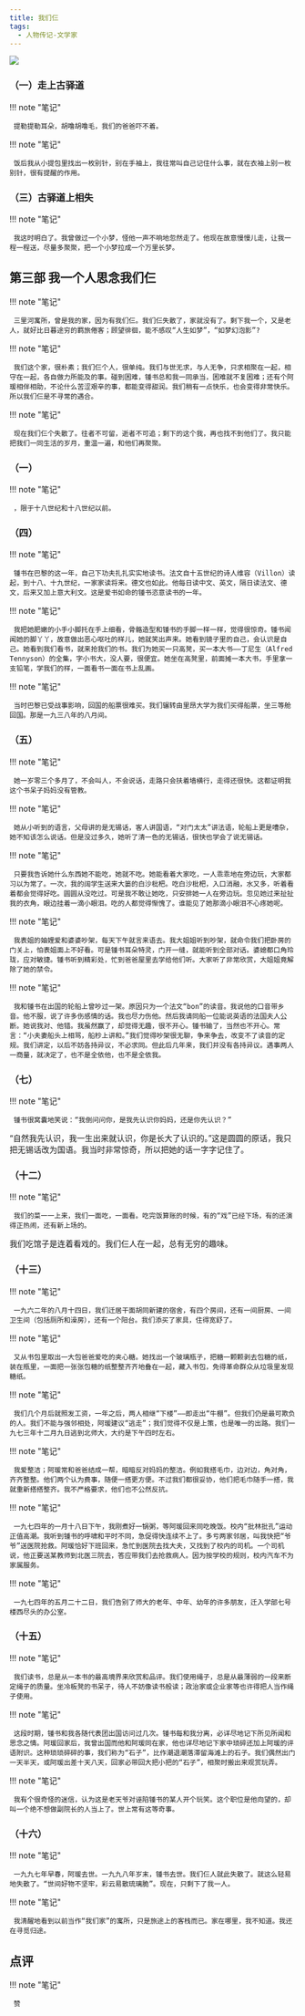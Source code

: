 ```yaml
---
title: 我们仨
tags:
  - 人物传记-文学家
---
```


![](https://wfqqreader-1252317822.image.myqcloud.com/cover/626/858626/t7_858626.jpg)


### （一）走上古驿道




!!! note "笔记"

	 提勒提勒耳朵，胡噜胡噜毛，我们的爸爸吓不着。 


!!! note "笔记"

	 饭后我从小提包里找出一枚别针，别在手袖上，我往常叫自己记住什么事，就在衣袖上别一枚别针，很有提醒的作用。
 


### （三）古驿道上相失




!!! note "笔记"

	 我这时明白了。我曾做过一个小梦，怪他一声不响地忽然走了。他现在故意慢慢儿走，让我一程一程送，尽量多聚聚，把一个小梦拉成一个万里长梦。
 


## 第三部 我一个人思念我们仨




!!! note "笔记"

	 三里河寓所，曾是我的家，因为有我们仨。我们仨失散了，家就没有了。剩下我一个，又是老人，就好比日暮途穷的羁旅倦客；顾望徘徊，能不感叹“人生如梦”，“如梦幻泡影”?
 


!!! note "笔记"

	 我们这个家，很朴素；我们仨个人，很单纯。我们与世无求，与人无争，只求相聚在一起，相守在一起，各自做力所能及的事。碰到困难，锺书总和我一同承当，困难就不复困难；还有个阿瑗相伴相助，不论什么苦涩艰辛的事，都能变得甜润。我们稍有一点快乐，也会变得非常快乐。所以我们仨是不寻常的遇合。
 


!!! note "笔记"

	 现在我们仨个失散了。往者不可留，逝者不可追；剩下的这个我，再也找不到他们了。我只能把我们一同生活的岁月，重温一遍，和他们再聚聚。
 


### （一）




!!! note "笔记"

	 ，限于十八世纪和十八世纪以前。 


### （四）




!!! note "笔记"

	 锺书在巴黎的这一年，自己下功夫扎扎实实地读书。法文自十五世纪的诗人维容（Villon）读起，到十八、十九世纪，一家家读将来。德文也如此。他每日读中文、英文，隔日读法文、德文，后来又加上意大利文。这是爱书如命的锺书恣意读书的一年。 


!!! note "笔记"

	 我把她肥嫩的小手小脚托在手上细看，骨骼造型和锺书的手脚一样一样，觉得很惊奇。锺书闻闻她的脚丫丫，故意做出恶心呕吐的样儿，她就笑出声来。她看到镜子里的自己，会认识是自己。她看到我们看书，就来抢我们的书。我们为她买一只高凳，买一本大书——丁尼生（Alfred Tennyson）的全集，字小书大，没人要，很便宜。她坐在高凳里，前面摊一本大书，手里拿一支铅笔，学我们的样，一面看书一面在书上乱画。
 


!!! note "笔记"

	 当时巴黎已受战事影响，回国的船票很难买。我们辗转由里昂大学为我们买得船票，坐三等舱回国。那是一九三八年的八月间。
 


### （五）




!!! note "笔记"

	 她一岁零三个多月了，不会叫人，不会说话，走路只会扶着墙横行，走得还很快。这都证明我这个书呆子妈妈没有管教。
 


!!! note "笔记"

	 她从小听到的语言，父母讲的是无锡话，客人讲国语，“对门太太”讲法语，轮船上更是嘈杂，她不知该怎么说话。但是没过多久，她听了清一色的无锡话，很快也学会了说无锡话。
 


!!! note "笔记"

	 只要我告诉她什么东西她不能吃，她就不吃。她能看着大家吃，一人乖乖地在旁边玩，大家都习以为常了。一次，我的阔学生送来大篓的白沙枇杷。吃白沙枇杷，入口消融，水又多，听着看着都会觉得好吃。圆圆从没吃过。可是我不敢让她吃，只安排她一人在旁边玩。忽见她过来扯扯我的衣角，眼边挂着一滴小眼泪。吃的人都觉得惭愧了。谁能见了她那滴小眼泪不心疼她呢。 


!!! note "笔记"

	 我表姐的妯娌爱和婆婆吵架，每天下午就言来语去。我大姐姐听到吵架，就命令我们把卧房的门关上，怕表姐面上不好看。可是锺书耳朵特灵，门开一缝，就能听到全部对话。婆媳都口角玲珑，应对敏捷。锺书听到精彩处，忙到爸爸屋里去学给他们听。大家听了非常欣赏，大姐姐竟解除了她的禁令。
 


!!! note "笔记"

	 我和锺书在出国的轮船上曾吵过一架。原因只为一个法文“bon”的读音。我说他的口音带乡音。他不服，说了许多伤感情的话。我也尽力伤他。然后我请同船一位能说英语的法国夫人公断。她说我对、他错。我虽然赢了，却觉得无趣，很不开心。锺书输了，当然也不开心。常言：“小夫妻船头上相骂，船杪上讲和。”我们觉得吵架很无聊，争来争去，改变不了读音的定规。我们讲定，以后不妨各持异议，不必求同。但此后几年来，我们并没有各持异议。遇事两人一商量，就决定了，也不是全依他，也不是全依我。 


### （七）




!!! note "笔记"

	 锺书很窝囊地笑说：“我倒问问你，是我先认识你妈妈，还是你先认识？”
“自然我先认识，我一生出来就认识，你是长大了认识的。”这是圆圆的原话，我只把无锡话改为国语。我当时非常惊奇，所以把她的话一字字记住了。
 


### （十二）




!!! note "笔记"

	 我们的菜一一上来，我们一面吃，一面看。吃完饭算账的时候，有的“戏”已经下场，有的还演得正热闹，还有新上场的。
我们吃馆子是连着看戏的。我们仨人在一起，总有无穷的趣味。
 


### （十三）




!!! note "笔记"

	 一九六二年的八月十四日，我们迁居干面胡同新建的宿舍，有四个房间，还有一间厨房、一间卫生间（包括厕所和澡房），还有一个阳台。我们添买了家具，住得宽舒了。
 


!!! note "笔记"

	 又从书包里取出一大包爸爸爱吃的夹心糖。她找出一个玻璃瓶子，把糖一颗颗剥去包糖的纸，装在瓶里，一面把一张张包糖的纸整整齐齐地叠在一起，藏入书包，免得革命群众从垃圾里发现糖纸。 


!!! note "笔记"

	 我们几个月后就照发工资，一年之后，两人相继“下楼”——即走出“牛棚”。但我们仍是最可欺负的人。我们不能与强邻相处，阿瑗建议“逃走”；我们觉得不仅是上策，也是唯一的出路。我们一九七三年十二月九日逃到北师大，大约是下午四时左右。
 


!!! note "笔记"

	 我爱整洁；阿瑗常和爸爸结成一帮，暗暗反对妈妈的整洁。例如我搭毛巾，边对边，角对角，齐齐整整。他们两个认为费事，随便一搭更方便。不过我们都很妥协，他们把毛巾随手一搭，我就重新搭搭整齐。我不严格要求，他们也不公然反抗。
 


!!! note "笔记"

	 一九七四年的一月十八日下午，我刚煮好一锅粥，等阿瑗回来同吃晚饭。校内“批林批孔”运动正值高潮。我听到锺书的呼啸和平时不同，急促得快连续不上了。多亏两家邻居，叫我快把“爷爷”送医院抢救。阿瑗恰好下班回来，急忙到医院去找大夫，又找到了校内的司机。一个司机说，他正要送某教师到北医三院去，答应带我们去抢救病人。因为按学校的规则，校内汽车不为家属服务。
 


!!! note "笔记"

	 一九七四年的五月二十二日，我们告别了师大的老年、中年、幼年的许多朋友，迁入学部七号楼西尽头的办公室。
 


### （十五）




!!! note "笔记"

	 我们读书，总是从一本书的最高境界来欣赏和品评。我们使用绳子，总是从最薄弱的一段来断定绳子的质量。坐冷板凳的书呆子，待人不妨像读书般读；政治家或企业家等也许得把人当作绳子使用。 


!!! note "笔记"

	 这段时期，锺书和我各随代表团出国访问过几次。锺书每和我分离，必详尽地记下所见所闻和思念之情。阿瑗回家后，我曾出国而他和阿瑗同在家，他也详尽地记下家中琐碎还加上阿瑗的评语附识。这种琐琐碎碎的事，我们称为“石子”，比作潮退潮落滞留海滩上的石子。我们偶然出门一天半天，或阿瑗出差十天八天，回家必带回大把小把的“石子”，相聚时搬出来观赏玩弄。 


!!! note "笔记"

	 我有个很奇怪的迷信，认为这是老天爷对诬陷锺书的某人开个玩笑。这个职位是他向望的，却叫一个绝不想做副院长的人当上了。世上常有这等奇事。
 


### （十六）




!!! note "笔记"

	 一九九七年早春，阿瑗去世。一九九八年岁末，锺书去世。我们仨人就此失散了。就这么轻易地失散了。“世间好物不坚牢，彩云易散琉璃脆”。现在，只剩下了我一人。
 


!!! note "笔记"

	 我清醒地看到以前当作“我们家”的寓所，只是旅途上的客栈而已。家在哪里，我不知道。我还在寻觅归途。
 


## 点评




!!! note "笔记"

	 赞
 

